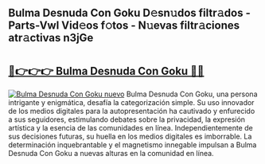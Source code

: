 ## Bulma Desnuda Con Goku D𝚎sn𝚞dos filtr𝚊dos - Parts-Vwl Vid𝚎os f𝚘tos - N𝚞evas filtr𝚊ciones atr𝚊ctivas n3jGe

# <h2><a href="http://mb34fz.tromn.icu/?c=Bulma+Desnuda+Con+Goku">🔗👉👉👉 Bulma Desnuda Con Goku 🔗🔗</a></h2>

[![Bulma Desnuda Con Goku nuevo](https://i.imgur.com/pEAQMta.gif)](http://mb34fz.tromn.icu/?c=Bulma+Desnuda+Con+Goku)
Bulma Desnuda Con Goku, una persona intrigante y enigmática, desafía la categorización simple. Su uso innovador de los medios digitales para la autopresentación ha cautivado y enfurecido a sus seguidores, estimulando debates sobre la privacidad, la expresión artística y la esencia de las comunidades en línea. Independientemente de sus decisiones futuras, su huella en los medios digitales es imborrable. La determinación inquebrantable y el magnetismo innegable impulsan a Bulma Desnuda Con Goku a nuevas alturas en la comunidad en línea.
